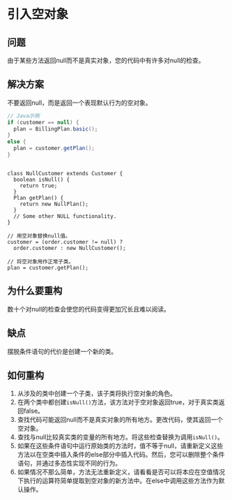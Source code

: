 # 引入空对象

## 问题
由于某些方法返回null而不是真实对象，您的代码中有许多对null的检查。

## 解决方案
不要返回null，而是返回一个表现默认行为的空对象。

```java
// Java示例
if (customer == null) {
  plan = BillingPlan.basic();
}
else {
  plan = customer.getPlan();
}
```

```

class NullCustomer extends Customer {
  boolean isNull() {
    return true;
  }
  Plan getPlan() {
    return new NullPlan();
  }
  // Some other NULL functionality.
}

// 用空对象替换null值。
customer = (order.customer != null) ?
  order.customer : new NullCustomer();

// 将空对象用作正常子类。
plan = customer.getPlan();
```

## 为什么要重构
数十个对null的检查会使您的代码变得更加冗长且难以阅读。

## 缺点
摆脱条件语句的代价是创建一个新的类。

## 如何重构
1. 从涉及的类中创建一个子类，该子类将执行空对象的角色。
2. 在两个类中都创建`isNull()`方法，该方法对于空对象返回true，对于真实类返回false。
3. 查找代码可能返回null而不是真实对象的所有地方。更改代码，使其返回一个空对象。
4. 查找与null比较真实类的变量的所有地方。将这些检查替换为调用`isNull()`。
5. 如果在这些条件语句中运行原始类的方法时，值不等于null，请重新定义这些方法以在空类中插入条件的else部分中插入代码。然后，您可以删除整个条件语句，并通过多态性实现不同的行为。
6. 如果情况不那么简单，方法无法重新定义，请看看是否可以将本应在空值情况下执行的运算符简单提取到空对象的新方法中。在else中调用这些方法作为默认操作。
```